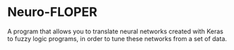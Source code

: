 # Neuro-FLOPER
A program that allows you to translate neural networks created with Keras to fuzzy logic programs, in order to tune these networks from a set of data. 
